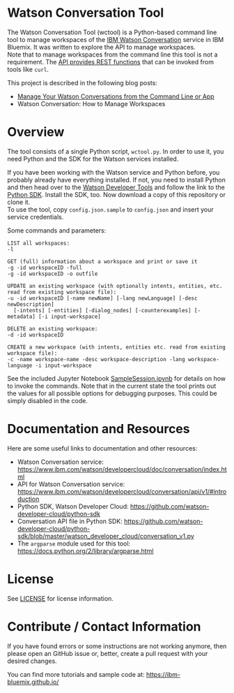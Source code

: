 # Watson Conversation Tool
The Watson Conversation Tool (wctool) is a Python-based command line tool to manage workspaces of the [IBM Watson Conversation](https://www.ibm.com/watson/developercloud/doc/conversation/index.html) service in IBM Bluemix. It was written to explore the API to manage workspaces.   
Note that to manage workspaces from the command line this tool is not a requirement. The [API provides REST functions](https://www.ibm.com/watson/developercloud/conversation/api/v1/?curl#workspaces) that can be invoked from tools like `curl`.

This project is described in the following blog posts:
* [Manage Your Watson Conversations from the Command Line or App](http://blog.4loeser.net/2017/03/manage-your-watson-conversations-from.html)
* Watson Conversation: How to Manage Workspaces

# Overview
The tool consists of a single Python script, `wctool.py`. In order to use it, you need Python and the SDK for the Watson services installed.

If you have been working with the Watson service and Python before, you probably already have everything installed. If not, you need to install Python and then head over to the [Watson Developer Tools](https://www.ibm.com/watson/developercloud/developer-tools.html) and follow the link to the [Python SDK](https://github.com/watson-developer-cloud/python-sdk). Install the SDK, too. Now download a copy of this repository or clone it.   
To use the tool, copy `config.json.sample` to `config.json` and insert your service credentials.

Some commands and parameters:
```
LIST all workspaces:
-l

GET (full) information about a workspace and print or save it
-g -id workspaceID -full       
-g -id workspaceID -o outfile

UPDATE an existing workspace (with optionally intents, entities, etc. read from existing workspace file):
-u -id workspaceID [-name newName] [-lang newLanguage] [-desc newDescription]
  [-intents] [-entities] [-dialog_nodes] [-counterexamples] [-metadata] [-i input-workspace]

DELETE an existing workspace:
-d -id workspaceID

CREATE a new workspace (with intents, entities etc. read from existing workspace file):
-c -name workspace-name -desc workspace-description -lang workspace-language -i input-workspace
```

See the included Jupyter Notebook [SampleSession.ipynb](SampleSession.ipynb) for details on how to invoke the commands. Note that in the current state the tool prints out the values for all possible options for debugging purposes. This could be simply disabled in the code.


# Documentation and Resources
Here are some useful links to documentation and other resources:
* Watson Conversation service: https://www.ibm.com/watson/developercloud/doc/conversation/index.html
* API for Watson Conversation service: https://www.ibm.com/watson/developercloud/conversation/api/v1/#introduction
* Python SDK, Watson Developer Cloud: https://github.com/watson-developer-cloud/python-sdk
* Conversation API file in Python SDK: https://github.com/watson-developer-cloud/python-sdk/blob/master/watson_developer_cloud/conversation_v1.py
* The `argparse` module used for this tool: https://docs.python.org/2/library/argparse.html

# License
See [LICENSE](LICENSE) for license information.

# Contribute / Contact Information
If you have found errors or some instructions are not working anymore, then please open an GitHub issue or, better, create a pull request with your desired changes.

You can find more tutorials and sample code at:
https://ibm-bluemix.github.io/

